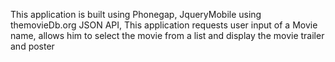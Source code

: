 This application is built using Phonegap, JqueryMobile using themovieDb.org JSON API, This application requests user input of a Movie name, allows him to select the movie from a list and display the movie trailer and poster
